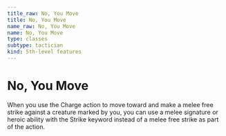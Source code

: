 ```yaml
---
title_raw: No, You Move
title: No, You Move
name_raw: No, You Move
name: No, You Move
type: classes
subtype: tactician
kind: 5th-level features
---
```


# No, You Move

When you use the Charge action to move toward and make a melee free strike against a creature marked by you, you can use a melee signature or heroic ability with the Strike keyword instead of a melee free strike as part of the action.
